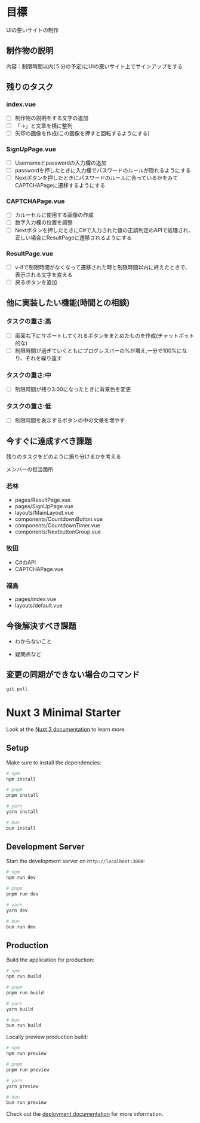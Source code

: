 # 目標
UIの悪いサイトの制作

## 制作物の説明
内容：制限時間以内(５分の予定)にUIの悪いサイト上でサインアップをする

## 残りのタスク
 ### index.vue
- [ ] 制作物の説明をする文字の追加
- [ ] 「→」と文章を横に整列
- [ ] 矢印の画像を作成(この画像を押すと回転するようにする)
 ### SignUpPage.vue
- [ ] Usernameとpasswordの入力欄の追加
- [ ] passwordを押したときに入力欄でパスワードのルールが隠れるようにする
- [ ] Nextボタンを押したときにパスワードのルールに合っているかをみてCAPTCHAPageに遷移するようにする

### CAPTCHAPage.vue
- [ ] カルーセルに使用する画像の作成
- [ ] 数字入力欄の位置を調整
- [ ] Nextボタンを押したときにC#で入力された値の正誤判定のAPIで処理され、正しい場合にResultPageに遷移されるようにする

 ### ResultPage.vue
- [ ] v-ifで制限時間がなくなって遷移された時と制限時間以内に終えたときで、表示される文字を変える
- [ ] 戻るボタンを追加

## 他に実装したい機能(時間との相談)
### タスクの重さ:高
- [ ] 画面右下にサポートしてくれるボタンをまとめたものを作成(チャットボット的な) 
- [ ] 制限時間が過ぎていくともにプログレスバーの%が増え,一分で100%になり、それを繰り返す

### タスクの重さ:中
- [ ] 制限時間が残り3:00になったときに背景色を変更

### タスクの重さ:低
- [ ] 制限時間を表示するボタンの中の文章を増やす

## 今すぐに達成すべき課題
残りのタスクをどのように振り分けるかを考える

メンバーの担当箇所
### 若林
- pages/ResultPage.vue
- pages/SignUpPage.vue
- layouts/MainLayout.vue
- components/CountdownButton.vue
- components/CountdownTimer.vue
- components/NextbuttonGroup.vue

### 牧田
- C#のAPI
- CAPTCHAPage.vue

### 福島
- pages/index.vue
- layouts/default.vue
## 今後解決すべき課題

- わからないこと

- 疑問点など

## 変更の同期ができない場合のコマンド
    git pull 

# Nuxt 3 Minimal Starter

Look at the [Nuxt 3 documentation](https://nuxt.com/docs/getting-started/introduction) to learn more.

## Setup

Make sure to install the dependencies:

```bash
# npm
npm install

# pnpm
pnpm install

# yarn
yarn install

# bun
bun install
```

## Development Server

Start the development server on `http://localhost:3000`:

```bash
# npm
npm run dev

# pnpm
pnpm run dev

# yarn
yarn dev

# bun
bun run dev
```

## Production

Build the application for production:

```bash
# npm
npm run build

# pnpm
pnpm run build

# yarn
yarn build

# bun
bun run build
```

Locally preview production build:

```bash
# npm
npm run preview

# pnpm
pnpm run preview

# yarn
yarn preview

# bun
bun run preview
```

Check out the [deployment documentation](https://nuxt.com/docs/getting-started/deployment) for more information.
